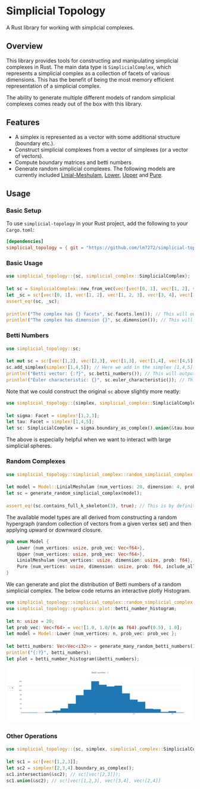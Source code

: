 # Simplicial Topology
A Rust library for working with simplicial complexes.

## Overview
This library provides tools for constructing and manipulating simplicial complexes in Rust. The main data type is `SimplicialComplex`, which represents a simplicial complex as a collection of facets of various dimensions. This has the benefit of being the most memory efficient representation of a simplicial complex.

The ability to generate multiple different models of random simplicial complexes comes ready out of the box with this library.

## Features
- A simplex is represented as a vector with some additional structure (boundary etc.).
- Construct simplicial complexes from a vector of simplexes (or a vector of vectors).
- Compute boundary matrices and betti numbers
- Generate random simplicial complexes. The following models are currently included [Linial-Meshulam](https://link.springer.com/article/10.1007/s00493-006-0027-9), [Lower](https://link.springer.com/chapter/10.1007/978-3-319-31580-5_6), [Upper](https://www.worldscientific.com/doi/10.1142/S1793525320500387) and [Pure](https://arxiv.org/pdf/1806.04566.pdf).

## Usage
### Basic Setup
To use `simplicial-topology` in your Rust project, add the following to your `Cargo.toml`:

```toml
[dependencies]
simplicial_topology = { git = "https://github.com/lm7272/simplicial-topology.git" }
```

### Basic Usage
```rust
use simplicial_topology::{sc, simplicial_complex::SimplicialComplex};

let sc = SimplicialComplex::new_from_vec(vec![vec![0, 1], vec![1, 2], vec![1, 2, 3], vec![3, 4], vec![1, 3, 4]]);
let _sc = sc![vec![0, 1], vec![1, 2], vec![1, 2, 3], vec![3, 4], vec![1, 3, 4]]; // Note this is the shorthand macro to construct an identical SimplicialComplex to sc
assert_eq!(sc, _sc);

println!("The complex has {} facets", sc.facets.len()); // This will output "The complex has 3 facets"
println!("The complex has dimension {}", sc.dimension()); // This will output "The complex has dimension 2"

```
### Betti Numbers
```rust
use simplicial_topology::sc;

let mut sc = sc![vec![1,2], vec![2,3], vec![1,3], vec![1,4], vec![4,5], vec![1,5]]; // This is the wedge of two simplicial circles (bdy of [1,2,3] and bdy of [1,4,5])
sc.add_simplex(simplex![1,4,5]); // Here we add in the simplex [1,4,5] filling in a circle. If the boundary of this simplex didn't exist then add_simplex would panic
println!("Betti vector: {:?}", sc.betti_numbers()); // This will output "Betti vector: [1, 1, 0]"
println!("Euler characteristic: {}", sc.euler_characteristic()); // This will output "Euler characteristc: 0
```
Note that we could construct the original `sc` above slightly more neatly:
```rust
use simplicial_topology::{simplex, simplicial_complex::SimplicialComplex};

let sigma: Facet = simplex![1,2,3];
let tau: Facet = simplex![1,4,5];
let sc: SimplicialComplex = sigma.boundary_as_complex().union(&tau.boundary_as_complex()); // boundary_as_complex() returns the boundary of the simplex but as a SimplicialComplex, rather than Vec<Facet>
```
The above is especially helpful when we want to interact with large simplicial spheres.

### Random Complexes
```rust
use simplicial_topology::simplicial_complex::random_simplicial_complex::{generate_random_simplicial_complex, Model};

let model = Model::LinialMeshulam {num_vertices: 20, dimension: 4, prob: 0.314159265};
let sc = generate_random_simplicial_complex(model);

assert_eq!(sc.contains_full_k_skeleton(3), true); // This is by definition true for this Linial-Meshulam random complex
```
The available model types are all derived from constructing a random hypergraph (random collection of vectors from a given vertex set) and then applying upward or downward closure.
```rust
pub enum Model {
    Lower {num_vertices: usize, prob_vec: Vec<f64>},
    Upper {num_vertices: usize, prob_vec: Vec<f64>},
    LinialMeshulam {num_vertices: usize, dimension: usize, prob: f64},
    Pure {num_vertices: usize, dimension: usize, prob: f64, include_all_vertices: bool}
}
```


We can generate and plot the distribution of Betti numbers of a random simplicial complex. The below code returns an interactive plotly Histogram.
```rust
use simplicial_topology::simplicial_complex::random_simplicial_complex::{generate_many_random_betti_numbers, Model};
use simplicial_topology::graphics::plot::betti_number_histogram;

let n: usize = 20;
let prob_vec: Vec<f64> = vec![1.0, 1.0/(n as f64).powf(0.5), 1.0];
let model = Model::Lower {num_vertices: n, prob_vec: prob_vec };

let betti_numbers: Vec<Vec<i32>> = generate_many_random_betti_numbers(1000, model);
println!("{:?}", betti_numbers);
let plot = betti_number_histogram(&betti_numbers);
```
![Plot](docs/betti_plot.png)

### Other Operations
```rust
use simplicial_topology::{sc, simplex, simplicial_complex::SimplicialComplex};

let sc1 = sc![vec![1,2,3]];
let sc2 = simplex![2,3,4].boundary_as_complex();
sc1.intersection(&sc2); // sc![vec![2,3]]);
sc1.union(&sc2); // sc![vec![1,2,3], vec![3,4], vec![2,4]]
```